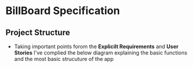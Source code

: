 # BillBoard Specification

## Project Structure

- Taking important points forom the **Explicilt Requirements** and **User Stories** I've complied the below diagram explaining the basic functions and the most basic strucuture of the app

